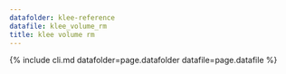 ```yaml
---
datafolder: klee-reference
datafile: klee_volume_rm
title: klee volume rm
---
```

{% include cli.md datafolder=page.datafolder datafile=page.datafile %}
